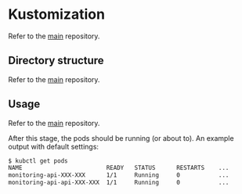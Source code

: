 # Kustomization

Refer to the [main](https://github.com/rena2damas/microservices.git#kustomization) repository.

## Directory structure

Refer to the [main](https://github.com/rena2damas/microservices.git#directory-structure) repository.

## Usage

Refer to the [main](https://github.com/rena2damas/microservices.git#usage) repository.

After this stage, the pods should be running (or about to). An example output with default settings:

```bash
$ kubctl get pods
NAME                        READY   STATUS      RESTARTS    ...
monitoring-api-XXX-XXX      1/1     Running     0           ...
monitoring-api-api-XXX-XXX  1/1     Running     0           ...
```
